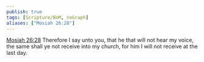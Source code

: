```yaml
---
publish: true
tags: [Scripture/BoM, noGraph]
aliases: ["Mosiah 26:28"]
---
```

[Mosiah 26:28](https://churchofjesuschrist.org/study/scriptures/bofm/mosiah/26?lang=eng&id=p28#p28) Therefore I say unto you, that he that will not hear my voice, the same shall ye not receive into my church, for him I will not receive at the last day.
